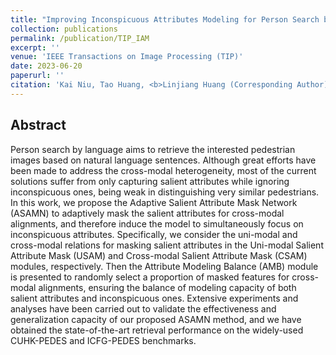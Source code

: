 ```yaml
---
title: "Improving Inconspicuous Attributes Modeling for Person Search by Language"
collection: publications
permalink: /publication/TIP_IAM
excerpt: ''
venue: 'IEEE Transactions on Image Processing (TIP)'
date: 2023-06-20
paperurl: ''
citation: 'Kai Niu, Tao Huang, <b>Linjiang Huang (Corresponding Author)</b>, Liang Wang, Yanning Zhang. &quot;Improving Inconspicuous Attributes Modeling for Person Search by Language;.<i>IEEE Transactions on Image Processing</i> <b>TIP 2023</b>.'
---
```


## Abstract
Person search by language aims to retrieve the interested pedestrian images based on natural language sentences. Although great efforts have been made to address the cross-modal heterogeneity, most of the current solutions suffer from only capturing salient attributes while ignoring inconspicuous ones, being weak in distinguishing very similar pedestrians. In this work, we propose the Adaptive Salient Attribute Mask Network (ASAMN) to adaptively mask the salient attributes for cross-modal alignments, and therefore induce the model to simultaneously focus on inconspicuous attributes. Specifically, we consider the uni-modal and cross-modal relations for masking salient attributes in the Uni-modal Salient Attribute Mask (USAM) and Cross-modal Salient Attribute Mask (CSAM) modules, respectively. Then the Attribute Modeling Balance (AMB) module is presented to randomly select a proportion of masked features for cross-modal alignments, ensuring the balance of modeling capacity of both salient attributes and inconspicuous ones. Extensive experiments and analyses have been carried out to validate the effectiveness and generalization capacity of our proposed ASAMN method, and we have obtained the state-of-the-art retrieval performance on the widely-used CUHK-PEDES and ICFG-PEDES benchmarks.
